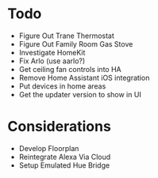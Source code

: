 # Todo

- Figure Out Trane Thermostat
- Figure Out Family Room Gas Stove
- Investigate HomeKit
- Fix Arlo (use aarlo?)
- Get ceiling fan controls into HA
- Remove Home Assistant iOS integration
- Put devices in home areas
- Get the updater version to show in UI

# Considerations

- Develop Floorplan
- Reintegrate Alexa Via Cloud
- Setup Emulated Hue Bridge
